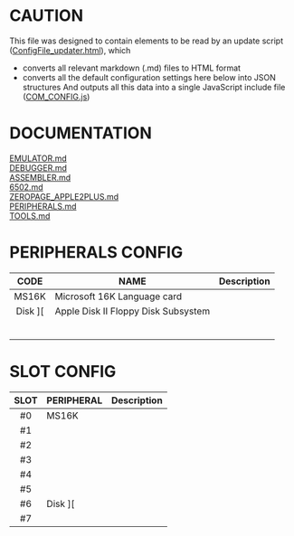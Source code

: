 # CAUTION

This file was designed to contain elements to be read by an update script ([ConfigFile_updater.html](../tools/ConfigFile_updater.html)), which 
* converts all relevant markdown (.md) files to HTML format
* converts all the default configuration settings here below into JSON structures
And outputs all this data into a single JavaScript include file ([COM_CONFIG.js](../res/COM_CONFIG.js))

# DOCUMENTATION  
[EMULATOR.md](https://github.com/RetroAppleJS/RetroAppleJS.github.io/blob/main/docs/EMULATOR.md)  
[DEBUGGER.md](https://github.com/RetroAppleJS/RetroAppleJS.github.io/blob/main/docs/DEBUGGER.md)  
[ASSEMBLER.md](https://github.com/RetroAppleJS/RetroAppleJS.github.io/blob/main/docs/ASSEMBLER.md)   
[6502.md](https://github.com/RetroAppleJS/RetroAppleJS.github.io/blob/main/docs/6502.md)  
[ZEROPAGE_APPLE2PLUS.md](https://github.com/RetroAppleJS/RetroAppleJS.github.io/blob/main/docs/ZEROPAGE_APPLE2PLUS.md)  
[PERIPHERALS.md](https://github.com/RetroAppleJS/RetroAppleJS.github.io/blob/main/docs/PERIPHERALS.md)  
[TOOLS.md](https://github.com/RetroAppleJS/RetroAppleJS.github.io/blob/main/docs/TOOLS.md) 

# PERIPHERALS CONFIG

| CODE    | NAME                                 | Description       |
| :-----: | ------------------------------------ | ----------------- |
| MS16K   | Microsoft 16K Language card          |                   | 
|Disk \]\[| Apple Disk II Floppy Disk Subsystem  |                   |
|         |                                      |                   |
|         |                                      |                   |
|         |                                      |                   |
|         |                                      |                   |
|         |                                      |                   |
|         |                                      |                   |

# SLOT CONFIG

| SLOT  | PERIPHERAL | Description       |
| :---: | ---------- | ----------------- |
|  #0   | MS16K      |                   | 
|  #1   |            |                   |
|  #2   |            |                   |
|  #3   |            |                   |
|  #4   |            |                   |
|  #5   |            |                   |
|  #6   | Disk \]\[  |                   |
|  #7   |            |                   |
